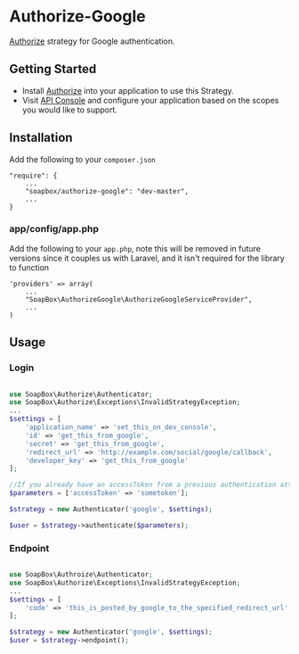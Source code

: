 # Authorize-Google
[Authorize](http://github.com/soapbox/authorize) strategy for Google authentication.

## Getting Started
- Install [Authorize](http://github.com/soapbox/authorize) into your application
to use this Strategy.
- Visit [API Console](code.google.com/apis/console/) and configure your application
based on the scopes you would like to support.

## Installation
Add the following to your `composer.json`
```
"require": {
	...
	"soapbox/authorize-google": "dev-master",
	...
}
```

### app/config/app.php
Add the following to your `app.php`, note this will be removed in future
versions since it couples us with Laravel, and it isn't required for the library
to function
```
'providers' => array(
	...
	"SoapBox\AuthorizeGoogle\AuthorizeGoogleServiceProvider",
	...
)
```

## Usage

### Login
```php

use SoapBox\Authorize\Authenticator;
use SoapBox\Authorize\Exceptions\InvalidStrategyException;
...
$settings = [
	'application_name' => 'set_this_on_dev_console',
	'id' => 'get_this_from_google',
	'secret' => 'get_this_from_google',
	'redirect_url' => 'http://example.com/social/google/callback',
	'developer_key' => 'get_this_from_google'
];

//If you already have an accessToken from a previous authentication attempt
$parameters = ['accessToken' => 'sometoken'];

$strategy = new Authenticator('google', $settings);

$user = $strategy->authenticate($parameters);

```

### Endpoint
```php

use SoapBox\Authroize\Authenticator;
use SoapBox\Authorize\Exceptions\InvalidStrategyException;
...
$settings = [
	'code' => 'this_is_posted_by_google_to_the_specified_redirect_url'
];

$strategy = new Authenticator('google', $settings);
$user = $strategy->endpoint();

```
